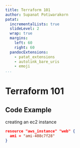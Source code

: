 ```yaml
---
title: Terraform 101
author: Supanat Potiwarakorn
patat:
  incrementalLists: true
  slideLevel: 2
  wrap: true
  margins:
    left: 60
    right: 60
  pandocExtensions:
    - patat_extensions
    - autolink_bare_uris
    - emoji
...
```


# Terraform 101
## Code Example

creating an ec2 instance
```json
resource "aws_instance" "web" {
  ami = "ami-408c7f28"
}
```

